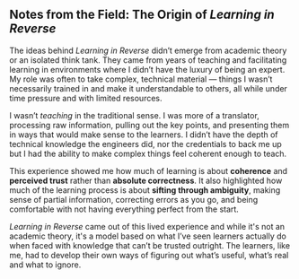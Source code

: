 ## Notes from the Field: The Origin of *Learning in Reverse*

The ideas behind *Learning in Reverse* didn’t emerge from academic theory or an isolated think tank. They came from years of teaching and facilitating learning in environments where I didn’t have the luxury of being an expert. My role was often to take complex, technical material — things I wasn’t necessarily trained in and make it understandable to others, all while under time pressure and with limited resources. 

I wasn’t *teaching* in the traditional sense. I was more of a translator, processing raw information, pulling out the key points, and presenting them in ways that would make sense to the learners. I didn’t have the depth of technical knowledge the engineers did, nor the credentials to back me up but I had the ability to make complex things feel coherent enough to teach. 

This experience showed me how much of learning is about **coherence** and **perceived trust** rather than **absolute correctness**. It also highlighted how much of the learning process is about **sifting through ambiguity**, making sense of partial information, correcting errors as you go, and being comfortable with not having everything perfect from the start.

*Learning in Reverse* came out of this lived experience and while it's not an academic theory, it's a model based on what I’ve seen learners actually do when faced with knowledge that can’t be trusted outright. The learners, like me, had to develop their own ways of figuring out what’s useful, what’s real and what to ignore. 
